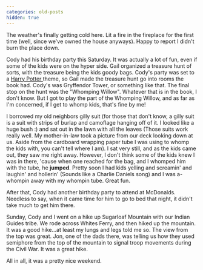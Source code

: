 ```yaml
---
categories: old-posts
hidden: true
---
```


The weather's finally getting cold here. Lit a fire in the fireplace for the first time (well, since we've owned the house anyways). Happy to report I didn't burn the place down.

Cody had his birthday party this Saturday. It was actually a lot of fun, even if some of the kids were on the hyper side. Gail organized a treasure hunt of sorts, with the treasure being the kids goody bags. Cody's party was set to a <a href="http://www.harrypotter.com">Harry Potter </a>theme, so Gail made the treasure hunt go into rooms the book had. Cody's was Gryffendor Tower, or something like that. The final stop on the hunt was the "Whomping Willow". Whatever that is in the book, I don't know. But I got to play the part of the Whomping Willow, and as far as I'm concerned, if I get to whomp kids, that's fine by me!

I borrowed my old neighbors gilly suit (for those that don't know, a gilly suit is a suit with strips of burlap and camoflage hanging off of it. I looked like a huge bush :) and sat out in the lawn with all the leaves (Those suits work really well. My mother-in-law took a picture from our deck looking down at us. Aside from the cardboard wrapping paper tube I was using to whomp the kids with, you can't tell where I am). I sat very still, and as the kids came out, they saw me right away. However, I don't think some of the kids knew I was in there, 'cause when one reached for the bag, and I whomped him with the tube, he **jumped**. Pretty soon I had kids yelling and screamin' and laughin' and hollerin' (Sounds like a Charlie Daniels song) and I was a-whompin away with my whompin tube. Great fun.

After that, Cody had another birthday party to attend at McDonalds. Needless to say, when it came time for him to go to bed that night, it didn't take much to get him there.

Sunday, Cody and I went on a hike up Sugarloaf Mountain with our Indian Guides tribe. We rode across Whites Ferry, and then hiked up the mountain. It was a good hike...at least my lungs and legs told me so. The view from the top was great. Jon, one of the dads there, was telling us how they used semiphore from the top of the mountain to signal troop movements during the Civil War. It was a great hike.

All in all, it was a pretty nice weekend.

